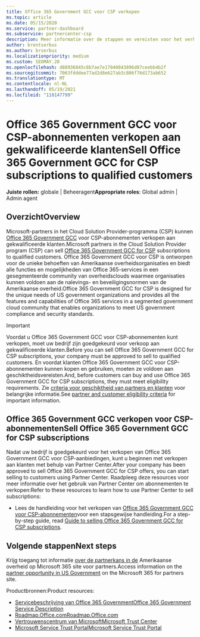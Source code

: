 ```yaml
---
title: Office 365 Government GCC voor CSP verkopen
ms.topic: article
ms.date: 05/15/2020
ms.service: partner-dashboard
ms.subservice: partnercenter-csp
description: Meer informatie over de stappen en vereisten voor het verkopen van abonnementen aan Office 365 Government GCC voor CSP aan gekwalificeerde Verenigde Staten overheidsklanten of contractanten.
author: brentserbus
ms.author: brserbus
ms.localizationpriority: medium
ms.custom: SEOMAY.20
ms.openlocfilehash: d88936845c8b7ae7e17840843896d87ceebb4b2f
ms.sourcegitcommit: 7063fdddee77ad2d8e627ab3c806f76d173ab652
ms.translationtype: MT
ms.contentlocale: nl-NL
ms.lasthandoff: 05/19/2021
ms.locfileid: "110147799"
---
```

# <a name="sell-office-365-government-gcc-for-csp-subscriptions-to-qualified-customers"></a><span data-ttu-id="f1430-103">Office 365 Government GCC voor CSP-abonnementen verkopen aan gekwalificeerde klanten</span><span class="sxs-lookup"><span data-stu-id="f1430-103">Sell Office 365 Government GCC for CSP subscriptions to qualified customers</span></span>

<span data-ttu-id="f1430-104">**Juiste rollen:** globale | Beheeragent</span><span class="sxs-lookup"><span data-stu-id="f1430-104">**Appropriate roles**: Global admin | Admin agent</span></span>


## <a name="overview"></a><span data-ttu-id="f1430-105">Overzicht</span><span class="sxs-lookup"><span data-stu-id="f1430-105">Overview</span></span>

<span data-ttu-id="f1430-106">Microsoft-partners in het Cloud Solution Provider-programma (CSP) kunnen [Office 365 Government GCC](https://www.microsoft.com/microsoft-365/partners/governmentforCSP) voor CSP-abonnementen verkopen aan gekwalificeerde klanten.</span><span class="sxs-lookup"><span data-stu-id="f1430-106">Microsoft partners in the Cloud Solution Provider program (CSP) can sell [Office 365 Government GCC for CSP](https://www.microsoft.com/microsoft-365/partners/governmentforCSP) subscriptions to qualified customers.</span></span> <span data-ttu-id="f1430-107">Office 365 Government GCC voor CSP is ontworpen voor de unieke behoeften van Amerikaanse overheidsorganisaties en biedt alle functies en mogelijkheden van Office 365-services in een gesegmenteerde community van overheidsclouds waarmee organisaties kunnen voldoen aan de nalevings- en beveiligingsnormen van de Amerikaanse overheid.</span><span class="sxs-lookup"><span data-stu-id="f1430-107">Office 365 Government GCC for CSP is designed for the unique needs of US government organizations and provides all the features and capabilities of Office 365 services in a segmented government cloud community that enables organizations to meet US government compliance and security standards.</span></span> 

>[!IMPORTANT] 
><span data-ttu-id="f1430-108">Voordat u Office 365 Government GCC voor CSP-abonnementen kunt verkopen, moet uw bedrijf zijn goedgekeurd voor verkoop aan gekwalificeerde klanten.</span><span class="sxs-lookup"><span data-stu-id="f1430-108">Before you can sell Office 365 Government GCC for CSP subscriptions, your company must be approved to sell to qualified customers.</span></span> <span data-ttu-id="f1430-109">En voordat klanten Office 365 Government GCC voor CSP-abonnementen kunnen kopen en gebruiken, moeten ze voldoen aan geschiktheidsvereisten.</span><span class="sxs-lookup"><span data-stu-id="f1430-109">And, before customers can buy and use Office 365 Government GCC for CSP subscriptions, they must meet eligibility requirements.</span></span> <span data-ttu-id="f1430-110">Zie [criteria voor geschiktheid van partners en klanten](csp-gcc-validate.md) voor belangrijke informatie.</span><span class="sxs-lookup"><span data-stu-id="f1430-110">See [partner and customer eligibility criteria](csp-gcc-validate.md) for important information.</span></span>


## <a name="sell-office-365-government-gcc-for-csp-subscriptions"></a><span data-ttu-id="f1430-111">Office 365 Government GCC verkopen voor CSP-abonnementen</span><span class="sxs-lookup"><span data-stu-id="f1430-111">Sell Office 365 Government GCC for CSP subscriptions</span></span>

<span data-ttu-id="f1430-112">Nadat uw bedrijf is goedgekeurd voor het verkopen van Office 365 Government GCC voor CSP-aanbiedingen, kunt u beginnen met verkopen aan klanten met behulp van Partner Center.</span><span class="sxs-lookup"><span data-stu-id="f1430-112">After your company has been approved to sell Office 365 Government GCC for CSP offers, you can start selling to customers using Partner Center.</span></span> <span data-ttu-id="f1430-113">Raadpleeg deze resources voor meer informatie over het gebruik van Partner Center om abonnementen te verkopen:</span><span class="sxs-lookup"><span data-stu-id="f1430-113">Refer to these resources to learn how to use Partner Center to sell subscriptions:</span></span> 

- <span data-ttu-id="f1430-114">Lees de handleiding voor het verkopen van [Office 365 Government GCC voor CSP-abonnementen](https://go.microsoft.com/fwlink/?linkid=2007323)voor een stapsgewijse handleiding.</span><span class="sxs-lookup"><span data-stu-id="f1430-114">For a step-by-step guide, read [Guide to selling Office 365 Government GCC for CSP subscriptions](https://go.microsoft.com/fwlink/?linkid=2007323).</span></span>  


## <a name="next-steps"></a><span data-ttu-id="f1430-115">Volgende stappen</span><span class="sxs-lookup"><span data-stu-id="f1430-115">Next steps</span></span>

<span data-ttu-id="f1430-116">Krijg toegang tot informatie [over de partnerkans in de](https://www.microsoft.com/microsoft-365/partners/governmentforCSP) Amerikaanse overheid op Microsoft 365 site voor partners.</span><span class="sxs-lookup"><span data-stu-id="f1430-116">Access information on the [partner opportunity in US Government](https://www.microsoft.com/microsoft-365/partners/governmentforCSP) on the Microsoft 365 for partners site.</span></span>

<span data-ttu-id="f1430-117">Productbronnen:</span><span class="sxs-lookup"><span data-stu-id="f1430-117">Product resources:</span></span>

- [<span data-ttu-id="f1430-118">Servicebeschrijving van Office 365 Government</span><span class="sxs-lookup"><span data-stu-id="f1430-118">Office 365 Government Service Description</span></span>](/office365/servicedescriptions/office-365-platform-service-description/office-365-us-government/office-365-us-government)
- [<span data-ttu-id="f1430-119">Roadmap.Office.com</span><span class="sxs-lookup"><span data-stu-id="f1430-119">Roadmap.Office.com</span></span>](https://products.office.com/business/office-365-roadmap)
- [<span data-ttu-id="f1430-120">Vertrouwenscentrum van Microsoft</span><span class="sxs-lookup"><span data-stu-id="f1430-120">Microsoft Trust Center</span></span>](https://www.microsoft.com/TrustCenter/)
- [<span data-ttu-id="f1430-121">Microsoft Service Trust Portal</span><span class="sxs-lookup"><span data-stu-id="f1430-121">Microsoft Service Trust Portal</span></span>](https://aka.ms/STP)
